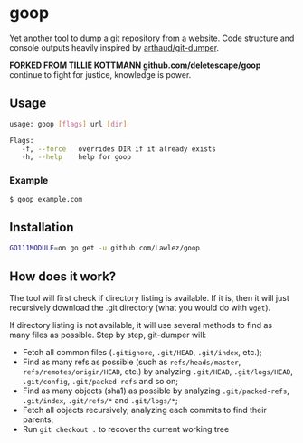 # goop

Yet another tool to dump a git repository from a website. Code structure and console outputs heavily inspired by [arthaud/git-dumper](https://github.com/arthaud/git-dumper).

**FORKED FROM TILLIE KOTTMANN github.com/deletescape/goop**
continue to fight for justice, knowledge is power.

## Usage

```bash
usage: goop [flags] url [dir]

Flags:
   -f, --force   overrides DIR if it already exists
   -h, --help    help for goop
```

### Example

```bash
$ goop example.com
```

## Installation

```bash
GO111MODULE=on go get -u github.com/Lawlez/goop
```

## How does it work?

The tool will first check if directory listing is available. If it is, then it will just recursively download the .git directory (what you would do with `wget`).

If directory listing is not available, it will use several methods to find as many files as possible. Step by step, git-dumper will:

- Fetch all common files (`.gitignore`, `.git/HEAD`, `.git/index`, etc.);
- Find as many refs as possible (such as `refs/heads/master`, `refs/remotes/origin/HEAD`, etc.) by analyzing `.git/HEAD`, `.git/logs/HEAD`, `.git/config`, `.git/packed-refs` and so on;
- Find as many objects (sha1) as possible by analyzing `.git/packed-refs`, `.git/index`, `.git/refs/*` and `.git/logs/*`;
- Fetch all objects recursively, analyzing each commits to find their parents;
- Run `git checkout .` to recover the current working tree
